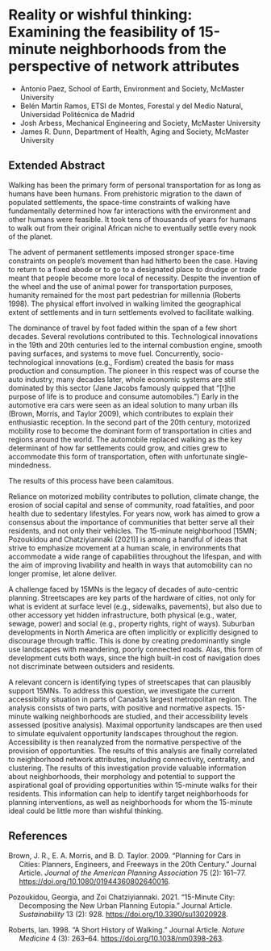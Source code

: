
<!-- README.md is generated from README.Rmd. Please edit that file -->

# Reality or wishful thinking: Examining the feasibility of 15-minute neighborhoods from the perspective of network attributes

<!-- badges: start -->
<!-- badges: end -->

- Antonio Paez, School of Earth, Environment and Society, McMaster
  University  
- Belén Martín Ramos, ETSI de Montes, Forestal y del Medio Natural,
  Universidad Politécnica de Madrid  
- Josh Arbess, Mechanical Engineering and Society, McMaster University  
- James R. Dunn, Department of Health, Aging and Society, McMaster
  University

## Extended Abstract

Walking has been the primary form of personal transportation for as long
as humans have been humans. From prehistoric migration to the dawn of
populated settlements, the space-time constraints of walking have
fundamentally determined how far interactions with the environment and
other humans were feasible. It took tens of thousands of years for
humans to walk out from their original African niche to eventually
settle every nook of the planet.

The advent of permanent settlements imposed stronger space-time
constraints on people’s movement than had hitherto been the case. Having
to return to a fixed abode or to go to a designated place to drudge or
trade meant that people become more local of necessity. Despite the
invention of the wheel and the use of animal power for transportation
purposes, humanity remained for the most part pedestrian for millennia
(Roberts 1998). The physical effort involved in walking limited the
geographical extent of settlements and in turn settlements evolved to
facilitate walking.

The dominance of travel by foot faded within the span of a few short
decades. Several revolutions contributed to this. Technological
innovations in the 19th and 20th centuries led to the internal
combustion engine, smooth paving surfaces, and systems to move fuel.
Concurrently, socio-technological innovations (e.g., Fordism) created
the basis for mass production and consumption. The pioneer in this
respect was of course the auto industry; many decades later, whole
economic systems are still dominated by this sector (Jane Jacobs
famously quipped that “\[t\]he purpose of life is to produce and consume
automobiles.”) Early in the automotive era cars were seen as an ideal
solution to many urban ills (Brown, Morris, and Taylor 2009), which
contributes to explain their enthusiastic reception. In the second part
of the 20th century, motorized mobility rose to become the dominant form
of transportation in cities and regions around the world. The automobile
replaced walking as the key determinant of how far settlements could
grow, and cities grew to accommodate this form of transportation, often
with unfortunate single-mindedness.

The results of this process have been calamitous.

Reliance on motorized mobility contributes to pollution, climate change,
the erosion of social capital and sense of community, road fatalities,
and poor health due to sedentary lifestyles. For years now, work has
aimed to grow a consensus about the importance of communities that
better serve all their residents, and not only their vehicles. The
15-minute neighborhood \[15MN; Pozoukidou and Chatziyiannaki (2021)\] is
among a handful of ideas that strive to emphasize movement at a human
scale, in environments that accommodate a wide range of capabilities
throughout the lifespan, and with the aim of improving livability and
health in ways that automobility can no longer promise, let alone
deliver.

A challenge faced by 15MNs is the legacy of decades of auto-centric
planning. Streetscapes are key parts of the hardware of cities, not only
for what is evident at surface level (e.g., sidewalks, pavements), but
also due to other accessory yet hidden infrastructure, both physical
(e.g., water, sewage, power) and social (e.g., property rights, right of
ways). Suburban developments in North America are often implicitly or
explicitly designed to discourage through traffic. This is done by
creating predominantly single use landscapes with meandering, poorly
connected roads. Alas, this form of development cuts both ways, since
the high built-in cost of navigation does not discriminate between
outsiders and residents.

A relevant concern is identifying types of streetscapes that can
plausibly support 15MNs. To address this question, we investigate the
current accessibility situation in parts of Canada’s largest
metropolitan region. The analysis consists of two parts, with positive
and normative aspects. 15-minute walking neighborhoods are studied, and
their accessibility levels assessed (positive analysis). Maximal
opportunity landscapes are then used to simulate equivalent opportunity
landscapes throughout the region. Accessibility is then reanalyzed from
the normative perspective of the provision of opportunities. The results
of this analysis are finally correlated to neighborhood network
attributes, including connectivity, centrality, and clustering. The
results of this investigation provide valuable information about
neighborhoods, their morphology and potential to support the
aspirational goal of providing opportunities within 15-minute walks for
their residents. This information can help to identify target
neighborhoods for planning interventions, as well as neighborhoods for
whom the 15-minute ideal could be little more than wishful thinking.

## References

<div id="refs" class="references csl-bib-body hanging-indent">

<div id="ref-brown2009planning" class="csl-entry">

Brown, J. R., E. A. Morris, and B. D. Taylor. 2009. “Planning for Cars
in Cities: Planners, Engineers, and Freeways in the 20th Century.”
Journal Article. *Journal of the American Planning Association* 75 (2):
161–77. <https://doi.org/10.1080/01944360802640016>.

</div>

<div id="ref-pozoukidou2021fifteen" class="csl-entry">

Pozoukidou, Georgia, and Zoi Chatziyiannaki. 2021. “15-Minute City:
Decomposing the New Urban Planning Eutopia.” Journal Article.
*Sustainability* 13 (2): 928. <https://doi.org/10.3390/su13020928>.

</div>

<div id="ref-roberts1998short" class="csl-entry">

Roberts, Ian. 1998. “A Short History of Walking.” Journal Article.
*Nature Medicine* 4 (3): 263–64. <https://doi.org/10.1038/nm0398-263>.

</div>

</div>
